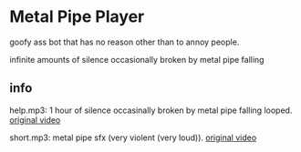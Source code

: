 # Metal Pipe Player
goofy ass bot that has no reason other than to annoy people.

infinite amounts of silence occasionally broken by metal pipe falling

## info
help.mp3: 1 hour of silence occasinally broken by metal pipe falling looped. [original video](https://www.youtube.com/watch?v=gFrmJrTVtO8)

short.mp3: metal pipe sfx (very violent (very loud)). [original video](https://www.youtube.com/watch?v=FtyZLLdY19Y)